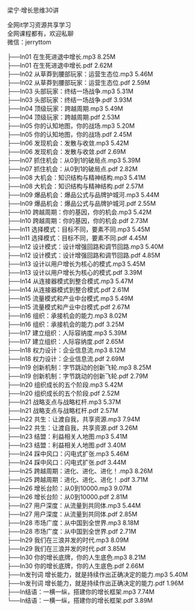 梁宁·增长思维30讲

全网it学习资源共享学习<br>全网课程都有，欢迎私聊<br>微信：jerryttom<br>

├──ln01 在生死进退中增长.mp3 8.25M<br> ├──ln01 在生死进退中增长.pdf 2.62M<br> ├──ln02 从草莽到腰部玩家：运营生态位.mp3 5.46M<br> ├──ln02 从草莽到腰部玩家：运营生态位.pdf 2.59M<br> ├──ln03 头部玩家：终结一场战争.mp3 5.31M<br> ├──ln03 头部玩家：终结一场战争.pdf 3.93M<br> ├──ln04 顶级玩家：跨越周期.mp3 5.49M<br> ├──ln04 顶级玩家：跨越周期.pdf 2.53M<br> ├──ln05 你的认知地图，你的战场.mp3 5.20M<br> ├──ln05 你的认知地图，你的战场.pdf 2.45M<br> ├──ln06 发现机会：发散与收敛.mp3 5.42M<br> ├──ln06 发现机会：发散与收敛.pdf 2.69M<br> ├──ln07 抓住机会：从0到1的破局点.mp3 5.39M<br> ├──ln07 抓住机会：从0到1的破局点.pdf 2.82M<br> ├──ln08 大机会：知识结构与精神结构.mp3 5.41M<br> ├──ln08 大机会：知识结构与精神结构.pdf 2.57M<br> ├──ln09 爆品机会：爆品公式与品牌护城河.mp3 5.44M<br> ├──ln09 爆品机会：爆品公式与品牌护城河.pdf 2.55M<br> ├──ln10 跨越周期：你的基因，你的机会.mp3 5.42M<br> ├──ln10 跨越周期：你的基因，你的机会.pdf 2.73M<br> ├──ln11 选择模式：目标不同，要素不同.mp3 5.45M<br> ├──ln11 选择模式：目标不同，要素不同.pdf 4.45M<br> ├──ln12 设计模式：设计增强回路和调节回路.mp3 5.40M<br> ├──ln12 设计模式：设计增强回路和调节回路.pdf 4.85M<br> ├──ln13 设计以用户增长为核心的模式.mp3 5.45M<br> ├──ln13 设计以用户增长为核心的模式.pdf 3.39M<br> ├──ln14 从连接器模式到整合模式.mp3 5.47M<br> ├──ln14 从连接器模式到整合模式.pdf 2.61M<br> ├──ln15 流量模式和产业中台模式.mp3 5.49M<br> ├──ln15 流量模式和产业中台模式.pdf 2.67M<br> ├──ln16 组织：承接机会的能力.mp3 8.02M<br> ├──ln16 组织：承接机会的能力.pdf 3.25M<br> ├──ln17 建立组织：人际容纳度.mp3 5.39M<br> ├──ln17 建立组织：人际容纳度.pdf 2.65M<br> ├──ln18 权力设计：企业信息流.mp3 8.12M<br> ├──ln18 权力设计：企业信息流.pdf 2.69M<br> ├──ln19 创新机制：字节跳动的创新飞轮.mp3 8.25M<br> ├──ln19 创新机制：字节跳动的创新飞轮.pdf 2.79M<br> ├──ln20 组织成长的五个阶段.mp3 5.42M<br> ├──ln20 组织成长的五个阶段.pdf 2.52M<br> ├──ln21 战略支点与战略杠杆.mp3 5.37M<br> ├──ln21 战略支点与战略杠杆.pdf 2.57M<br> ├──ln22 共生：让渡自我，共享资源.mp3 7.94M<br> ├──ln22 共生：让渡自我，共享资源.pdf 3.26M<br> ├──ln23 结盟：利益相关人地图.mp3 5.41M<br> ├──ln23 结盟：利益相关人地图.pdf 3.40M<br> ├──ln24 踩中风口：闪电式扩张.mp3 5.46M<br> ├──ln24 踩中风口：闪电式扩张.pdf 3.44M<br> ├──ln25 跨越周期：进化、进化、进化！.mp3 8.26M<br> ├──ln25 跨越周期：进化、进化、进化！.pdf 3.71M<br> ├──ln26 增长台阶：从0到10000.mp3 9.07M<br> ├──ln26 增长台阶：从0到10000.pdf 2.81M<br> ├──ln27 用户深度：从流量到共同体.mp3 5.44M<br> ├──ln27 用户深度：从流量到共同体.pdf 2.85M<br> ├──ln28 市场广度：从中国到全世界.mp3 8.18M<br> ├──ln28 市场广度：从中国到全世界.pdf 2.71M<br> ├──ln29 我们在三浪并发的时代.mp3 8.09M<br> ├──ln29 我们在三浪并发的时代.pdf 3.85M<br> ├──ln30 你的增长底牌，你的人生底色.mp3 8.21M<br> ├──ln30 你的增长底牌，你的人生底色.pdf 2.66M<br> ├──ln发刊词 增长能力，就是持续作出正确决定的能力.mp3 5.40M<br> ├──ln发刊词 增长能力，就是持续作出正确决定的能力.pdf 1.96M<br> ├──ln结语：一横一纵，搭建你的增长框架.mp3 7.74M<br> └──ln结语：一横一纵，搭建你的增长框架.pdf 3.89M